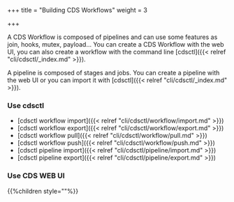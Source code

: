 +++
title = "Building CDS Workflows"
weight = 3

+++

A CDS Workflow is composed of pipelines and can use some features as join, hooks, mutex, payload... 
You can create a CDS Workflow with the web UI, you can also create a workflow with the command line [cdsctl]({{< relref "cli/cdsctl/_index.md" >}}).

A pipeline is composed of stages and jobs. You can create a pipeline with the web UI or you can import it with [cdsctl]({{< relref "cli/cdsctl/_index.md" >}}).

### Use cdsctl

* [cdsctl workflow import]({{< relref "cli/cdsctl/workflow/import.md" >}})
* [cdsctl workflow export]({{< relref "cli/cdsctl/workflow/export.md" >}})
* [cdsctl workflow pull]({{< relref "cli/cdsctl/workflow/pull.md" >}})
* [cdsctl workflow push]({{< relref "cli/cdsctl/workflow/push.md" >}})
* [cdsctl pipeline import]({{< relref "cli/cdsctl/pipeline/import.md" >}})
* [cdsctl pipeline export]({{< relref "cli/cdsctl/pipeline/export.md" >}})

### Use CDS WEB UI
{{%children style=""%}}
